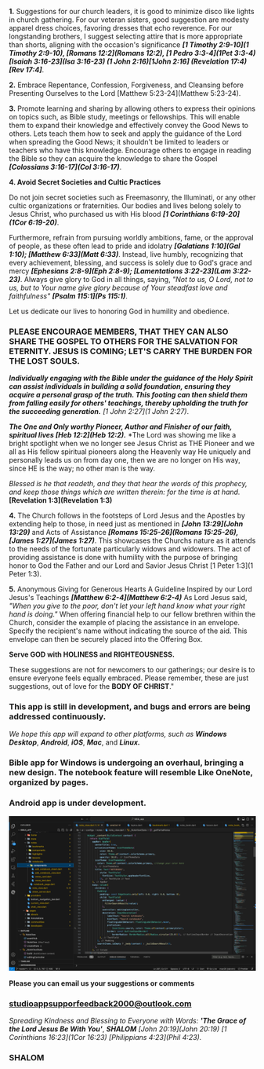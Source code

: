 **1.** Suggestions for our church leaders, it is good to minimize disco like lights in church gathering. For our veteran sisters, good suggestion are modesty apparel dress choices, favoring dresses that echo reverence. For our longstanding brothers, I suggest selecting attire that is more appropriate than shorts, aligning with the occasion's significance ***[1 Timothy 2:9-10](1 Timothy 2:9-10), [Romans 12:2](Romans 12:2), [1 Pedro 3:3-4](1Pet 3:3-4) [Isaiah 3:16-23](Isa 3:16-23) (1 John 2:16)[1John 2:16] (Revelation 17:4)[Rev 17:4]***.

**2.** 
Embrace Repentance, Confession, Forgiveness, and Cleansing before Presenting Ourselves to the Lord [Matthew 5:23-24](Matthew 5:23-24).

**3.**
Promote learning and sharing by allowing others to express their opinions on topics such, as Bible study, meetings or fellowships. This will enable them to expand their knowledge and effectively convey the Good News to others. Lets teach them how to seek and apply the guidance of the Lord when spreading the Good News; it shouldn't be limited to leaders or teachers who have this knowledge. Encourage others to engage in reading the Bible so they can acquire the knowledge to share the Gospel ***[Colossians 3:16-17](Col 3:16-17)***.

**4. Avoid Secret Societies and Cultic Practices**  

Do not join secret societies such as Freemasonry, the Illuminati, or any other cultic organizations or fraternities. Our bodies and lives belong solely to Jesus Christ, who purchased us with His blood ***[1 Corinthians 6:19-20](1Cor 6:19-20)***.  

Furthermore, refrain from pursuing worldly ambitions, fame, or the approval of people, as these often lead to pride and idolatry ***[Galatians 1:10](Gal 1:10); [Matthew 6:33](Matt 6:33)***. Instead, live humbly, recognizing that every achievement, blessing, and success is solely due to God's grace and mercy ***[Ephesians 2:8-9](Eph 2:8-9); [Lamentations 3:22-23](Lam 3:22-23)***. Always give glory to God in all things, saying, *"Not to us, O Lord, not to us, but to Your name give glory because of Your steadfast love and faithfulness"* ***[Psalm 115:1](Ps 115:1)***.  

Let us dedicate our lives to honoring God in humility and obedience.


### PLEASE ENCOURAGE MEMBERS, THAT THEY CAN ALSO SHARE THE GOSPEL TO OTHERS FOR THE SALVATION FOR ETERNITY. JESUS IS COMING; LET'S CARRY THE BURDEN FOR THE LOST SOULS.


***Individually engaging with the Bible under the guidance of the Holy Spirit can assist individuals in building a solid foundation, ensuring they acquire a personal grasp of the truth. This footing can then shield them from falling easily for others' teachings, thereby upholding the truth for the succeeding generation.*** *[1 John 2:27](1 John 2:27)*.


***The One and Only worthy Pioneer, Author and Finisher of our faith, spiritual lives [Heb 12:2](Heb 12:2).*** 
*The Lord was showing me like a bright spotlight when we no longer see Jesus Christ as THE Pioneer and we all as His fellow spiritual pioneers along the Heavenly way He uniquely and personally leads us on from day one, then we are no longer on His way, since HE is the way; no other man is the way.



*Blessed is he that readeth, and they that hear the words of this prophecy, and keep those things which are written therein: for the time is at hand.* **[Revelation 1:3](Revelation 1:3)**


**4.**
The Church follows in the footsteps of Lord Jesus and the Apostles by extending help to those, in need just as mentioned in ***[John 13:29](John 13:29)*** and Acts of Assistance ***[Romans 15:25-26](Romans 15:25-26), [James 1:27](James 1:27)***. This showcases the Churchs nature as it attends to the needs of the fortunate particularly widows and widowers. The act of providing assistance is done with humility with the purpose of bringing honor to God the Father and our Lord and Savior Jesus Christ [1 Peter 1:3](1 Peter 1:3). 


**5.**
Anonymous Giving for Generous Hearts
A Guideline Inspired by our Lord Jesus's Teachings ***[Matthew 6:2-4](Matthew 6:2-4)***
As Lord Jesus said, *"When you give to the poor, don't let your left hand know what your right hand is doing."* When offering financial help to our fellow brethren within the Church, consider the example of placing the assistance in an envelope. Specify the recipient's name without indicating the source of the aid. This envelope can then be securely placed into the Offering Box.


**Serve GOD with HOLINESS and RIGHTEOUSNESS.**


These suggestions are not for newcomers to our gatherings; our desire is to ensure everyone feels equally embraced. Please remember, these are just suggestions, out of love for the **BODY OF CHRIST**." 

### This app is still in development, and bugs and errors are being addressed continuously.

*We hope this app will expand to other platforms, such as* ***Windows Desktop***, ***Android***, ***iOS***, ***Mac***, and ***Linux.***




### Bible app for Windows is undergoing an overhaul, bringing a new design. The notebook feature will resemble Like OneNote, organized by pages.


<!-- ### Mac and iOS app is under development.
![Developing for Mac and iOS](https://github.com/nextcodelab/data-base-server/blob/main/host_data/bible/images/screenshot_mac.png?raw=true) -->



### Android app is under development.
![Developing for Android](https://github.com/nextcodelab/data-base-server/blob/main/host_data/bible/images/screenshot_vs_code.png?raw=true)


**Please you can email us your suggestions or comments**
### studioappsupporfeedback2000@outlook.com 
*Spreading Kindness and Blessing to Everyone with Words:* ***'The Grace of the Lord Jesus Be With You'***, ***SHALOM*** *[John 20:19](John 20:19) [1 Corinthians 16:23](1Cor 16:23) [Philippians 4:23](Phil 4:23).*

### SHALOM










